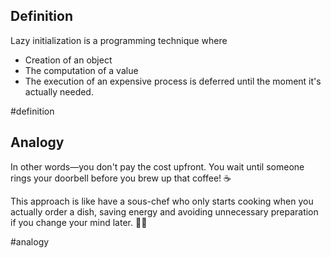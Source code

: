 ## Definition

Lazy initialization is a programming technique where 
- Creation of an object
- The computation of a value
- The execution of an expensive process
is deferred until the moment it's actually needed.

#definition

## Analogy

In other words—you don't pay the cost upfront.
You wait until someone rings your doorbell before you brew up that coffee! ☕ 

This approach is like have a sous-chef who only starts cooking when you actually order a dish, saving energy and avoiding unnecessary preparation if you change your mind later. 👨‍🍳

#analogy 

